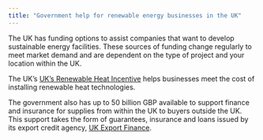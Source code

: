 ```yaml
---
title: "Government help for renewable energy businesses in the UK"
---
```

The UK has funding options to assist companies that want to develop sustainable energy facilities. These sources of funding change regularly to meet market demand and are dependent on the type of project and your location within the UK.

The UK’s [UK’s Renewable Heat Incentive](https://www.ofgem.gov.uk/environmental-programmes/domestic-rhi) helps businesses meet the cost of installing renewable heat technologies.

The government also has up to 50 billion GBP available to support finance and insurance for   supplies from within the UK to buyers outside the UK. This support takes the form of guarantees, insurance and loans issued by its export credit agency, [UK Export Finance](https://www.gov.uk/government/organisations/uk-export-finance).

